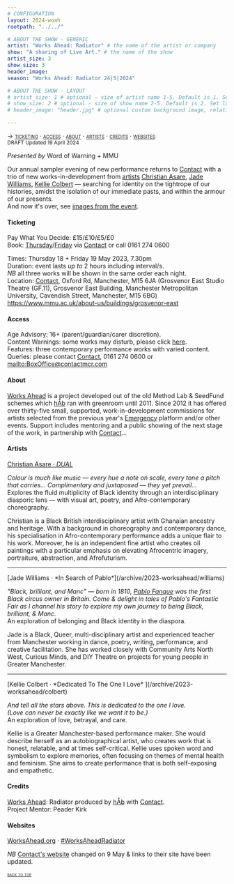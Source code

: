 ```yaml
---
# CONFIGURATION
layout: 2024-woah
rootpath: "../../"

# ABOUT THE SHOW - GENERIC
artist: "Works Ahead: Radiator" # the name of the artist or company
show: "A sharing of Live Art." # the name of the show
artist_size: 3
show_size: 3
header_image:    
season: "Works Ahead: Radiator 24|5|2024"

# ABOUT THE SHOW - LAYOUT
# artist_size: 1 # optional - size of artist name 1-5. Default is 1. Set longer names to lower values
# show_size: 2 # optional - size of show name 2-5. Default is 2. Set longer names to lower values
# header_image: "header.jpg" # optional custom background image, relative to current page

---
```

<span style='font-variant: small-caps'>→ [ticketing](/archive/2023-worksahead/#ticketing) · [access](/archive/2023-worksahead/#access) · [about](/archive/2023-worksahead/#about) · [artists](/archive/2023-worksahead/#artists) · [credits](/archive/2023-worksahead/#credits) · [websites](/archive/2023-worksahead/#websites)</span><br><small>DRAFT Updated 19 April 2024</small>        
        
*Presented by* Word of Warning + MMU        
         
Our annual sampler evening of new performance returns to <a href="https://contactmcr.com/events/works-ahead-2023" target="_blank">Contact</a> with a trio of new works-in-development from [artists](/archive/2023-worksahead/#artists) [Christian Asare](/archive/2023-worksahead/asare), [Jade Williams](/archive/2023-worksahead/williams), [Kellie Colbert](/archive/2023-worksahead/colbert) — searching for identity on the tightrope of our histories, amidst the isolation of our immediate pasts, and within the armour of our presents.<br>And now it's over, see [images from the event](/galleries/2023-woah).           
       
#### Ticketing          
Pay What You Decide: £15/£10/£5/£0<br>Book: <a href="https://contactmcr.com/book/instance/310558" target="_blank">Thursday</a>/<a href="https://contactmcr.com/book/instance/310559" target="_blank">Friday</a> via <a href="https://contactmcr.com/events/works-ahead-2023" target="_blank">Contact</a> or call 0161 274 0600        
         
Times: Thursday 18 + Friday 19 May 2023, 7.30pm<br>Duration: event lasts *up to* 2 hours including interval/s.<br>*NB* all three works will be shown in the same order each night.<br>Location: <a href="https://contactmcr.com/visit/getting-here" target="_blank">Contact</a>, Oxford Rd, Manchester, M15 6JA
(Grosvenor East Studio Theatre (GF.11), Grosvenor East Building, Manchester Metropolitan University, Cavendish Street, Manchester, M15 6BG)
https://www.mmu.ac.uk/about-us/buildings/grosvenor-east
        
#### Access         
Age Advisory: 16+ (parent/guardian/carer discretion).<br>Content Warnings: some works may disturb, please click [here](/warnings).<br>Features: three contemporary performance works with varied content.<br>Queries: please contact <a href="https://contactmcr.com/visit/access" target="_blank">Contact</a>, 0161 274 0600 or <mailto:BoxOffice@contactmcr.com>        
         
#### About           
[Works Ahead](/hab/worksahead) is a project developed out of the old Method Lab & SeedFund schemes which [hÅb](/hab) ran with greenroom until 2011.
Since 2012 it has offered over thirty-five small, supported, work-in-development commissions for artists selected from the previous year's [Emergency](/hab/emergency) platform and/or other events. Support includes mentoring and a public showing of the next stage of the work, in partnership with <a href="https://contactmcr.com" target="_blank">Contact</a>…        
         
#### Artists        
[Christian Asare · *DUAL*](/archive/2023-worksahead/asare)         
         
*Colour is much like music — every hue a note on scale, every tone a pitch that carries… Complimentary and juxtaposed — they yet prevail…*<br>Explores the fluid multiplicity of Black identity through an interdisciplinary diasporic lens — with visual art, poetry, and Afro-contemporary choreography.         
        
Christian is a Black British interdisciplinary artist with Ghanaian ancestry and heritage. With a background in choreography and contemporary dance, his specialisation in Afro-contemporary performance adds a unique flair to his work. Moreover, he is an independent fine artist who creates oil paintings with a particular emphasis on elevating Afrocentric imagery, portraiture, abstraction, and Afrofuturism.          
<hr>        
[Jade Williams · *In Search of Pablo*](/archive/2023-worksahead/williams)         
        
*"Black, brilliant, and Manc" — born in 1810, <a href="https://en.wikipedia.org/wiki/Pablo_Fanque" target="_blank">Pablo Fanque</a> was the first Black circus owner in Britain. Come & delight in tales of Pablo's Fantastic Fair as I channel his story to explore my own journey to being Black, brilliant, & Manc.*<br>An exploration of belonging and Black identity in the diaspora.         
        
Jade is a Black, Queer, multi-disciplinary artist and experienced teacher from Manchester working in dance, poetry, writing, performance, and creative facilitation. She has worked closely with Community Arts North West, Curious Minds, and DIY Theatre on projects for young people in Greater Manchester.          
<hr>         
[Kellie Colbert · *Dedicated To The One I Love* ](/archive/2023-worksahead/colbert)         
         
*And tell all the stars above. This is dedicated to the one I love.<br>(Love can never be exactly like we want it to be.)*<br>An exploration of love, betrayal, and care.        
        
Kellie is a Greater Manchester-based performance maker. She would describe herself as an autobiographical artist, who creates work that is honest, relatable, and at times self-critical. Kellie uses spoken word and symbolism to explore memories, often focusing on themes of mental health and feminism. She aims to create performance that is both self-exposing and empathetic.        
         
#### Credits         
[Works Ahead](/hab/worksahead): Radiator produced by [hÅb](/hab) with <a href="https://contactmcr.com" target="_blank">Contact</a>.<br>Project Mentor: Peader Kirk        
         
#### Websites          
<a href="http://worksahead.org" target="_blank">WorksAhead.org</a> · <a href="http://twitter.com/hashtag/WorksAhead" target="_blank">#WorksAheadRadiator</a>         
        
*NB* <a href="https://contactmcr.com" target="_blank">Contact's website</a> changed on 9 May & links to their site have been updated.        
        
<small><span style='font-variant: small-caps'>[back to top](/archive/2023-worksahead)</span></small>
